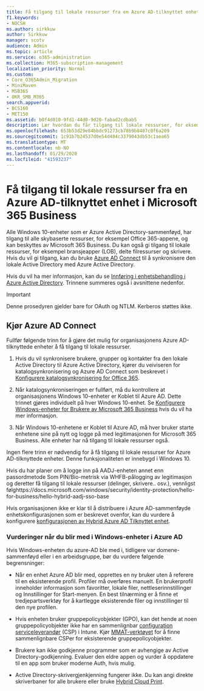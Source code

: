 ```yaml
---
title: Få tilgang til lokale ressurser fra en Azure AD-tilknyttet enhet i Microsoft 365 Business
f1.keywords:
- NOCSH
ms.author: sirkkuw
author: Sirkkuw
manager: scotv
audience: Admin
ms.topic: article
ms.service: o365-administration
ms.collection: M365-subscription-management
localization_priority: Normal
ms.custom:
- Core_O365Admin_Migration
- MiniMaven
- MSB365
- OKR_SMB_M365
search.appverid:
- BCS160
- MET150
ms.assetid: b0f4d010-9fd1-44d0-9d20-fabad2cdbab5
description: Lær hvordan du får tilgang til lokale ressurser, for eksempel linje med forretningsapper, delte filressurser og skrivere fra en Azure Active Directory-enhet som er koblet til Windows 10-enhet.
ms.openlocfilehash: 653b53d29e84bbdc91273cb78b9b8407c0f6a209
ms.sourcegitcommit: 1c91b7b24537d0e54d484c3379043db53c1aea65
ms.translationtype: MT
ms.contentlocale: nb-NO
ms.lasthandoff: 01/29/2020
ms.locfileid: "41593237"
---
```

# <a name="access-on-premises-resources-from-an-azure-ad-joined-device-in-microsoft-365-business"></a>Få tilgang til lokale ressurser fra en Azure AD-tilknyttet enhet i Microsoft 365 Business

Alle Windows 10-enheter som er Azure Active Directory-sammenføyd, har tilgang til alle skybaserte ressurser, for eksempel Office 365-appene, og kan beskyttes av Microsoft 365 Business. Du kan også gi tilgang til lokale ressurser, for eksempel bransjeapper (LOB), delte filressurser og skrivere. Hvis du vil gi tilgang, kan du bruke [Azure AD Connect](https://docs.microsoft.com/azure/active-directory/connect/active-directory-aadconnect) til å synkronisere den lokale Active Directory med Azure Active Directory. 

Hvis du vil ha mer informasjon, kan du se [Innføring i enhetsbehandling i Azure Active Directory](https://docs.microsoft.com/azure/active-directory/device-management-introduction).
Trinnene summeres også i avsnittene nedenfor.

> [!IMPORTANT]
> Denne prosedyren gjelder bare for OAuth og NTLM. Kerberos støttes ikke.
 
## <a name="run-azure-ad-connect"></a>Kjør Azure AD Connect

Fullfør følgende trinn for å gjøre det mulig for organisasjonens Azure AD-tilknyttede enheter å få tilgang til lokale ressurser.
  
1. Hvis du vil synkronisere brukere, grupper og kontakter fra den lokale Active Directory til Azure Active Directory, kjører du veiviseren for katalogsynkronisering og Azure AD Connect som beskrevet i [Konfigurere katalogsynkronisering for Office 365](https://support.office.com/article/1b3b5318-6977-42ed-b5c7-96fa74b08846).
    
2. Når katalogsynkroniseringen er fullført, må du kontrollere at organisasjonens Windows 10-enheter er Koblet til Azure AD. Dette trinnet gjøres individuelt på hver Windows 10-enhet. Se [Konfigurere Windows-enheter for Brukere av Microsoft 365 Business](set-up-windows-devices.md) hvis du vil ha mer informasjon. 
    
3. Når Windows 10-enhetene er Koblet til Azure AD, må hver bruker starte enhetene sine på nytt og logge på med legitimasjonen for Microsoft 365 Business. Alle enheter har nå tilgang til lokale ressurser også.
    
Ingen flere trinn er nødvendig for å få tilgang til lokale ressurser for Azure AD-tilknyttede enheter. Denne funksjonaliteten er innebygd i Windows 10. 

Hvis du har planer om å logge inn på AADJ-enheten annet enn passordmetode Som PIN/Bio-metrisk via WHFB-pålogging av legitimasjon og deretter få tilgang til lokale ressurser (delinger, skrivere.. osv.), vennligst følghttps://docs.microsoft.com/windows/security/identity-protection/hello-for-business/hello-hybrid-aadj-sso-base
  
Hvis organisasjonen ikke er klar til å distribuere i Azure AD-sammenføyde enhetskonfigurasjonen som er beskrevet ovenfor, kan du vurdere å konfigurere [konfigurasjonen av Hybrid Azure AD Tilknyttet enhet](manage-windows-devices.md).
  
### <a name="considerations-when-you-join-windows-devices-to-azure-ad"></a>Vurderinger når du blir med i Windows-enheter i Azure AD

Hvis Windows-enheten du azure-AD ble med i, tidligere var domene-sammenføyd eller i en arbeidsgruppe, bør du vurdere følgende begrensninger:
  
- Når en enhet Azure AD blir med, opprettes en ny bruker uten å referere til en eksisterende profil. Profiler må overføres manuelt. En brukerprofil inneholder informasjon som favoritter, lokale filer, nettleserinnstillinger og Innstillinger for Start-menyen. En best tilnærming er å finne et tredjepartsverktøy for å kartlegge eksisterende filer og innstillinger til den nye profilen.

- Hvis enheten bruker gruppepolicyobjekter (GPO), kan det hende at noen gruppepolicyobjekter ikke har en sammenlignbar [configuration serviceleverandør](https://docs.microsoft.com/windows/configuration/provisioning-packages/how-it-pros-can-use-configuration-service-providers) (CSP) i Intune. Kjør [MMAT-verktøyet](https://www.microsoft.com/download/details.aspx?id=45520) for å finne sammenlignbare CSPer for eksisterende gruppepolicyobjekter.

- Brukere kan ikke godkjenne programmer som er avhengige av Active Directory-godkjenning. Evaluer den eldre appen og vurder å oppdatere til en app som bruker moderne Auth, hvis mulig.

- Active Directory-skrivergjenkjenning fungerer ikke. Du kan angi direkte skriverbaner for alle brukere eller bruke [Hybrid Cloud Print](https://docs.microsoft.com/windows-server/administration/hybrid-cloud-print/hybrid-cloud-print-deploy).
